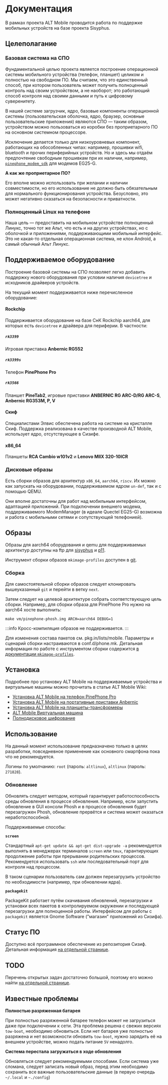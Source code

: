 # Документация

В рамках проекта ALT Mobile проводится работа по поддержке мобильных устройств на базе проекта Sisyphus.

## Целеполагание

### Базовая система на СПО

Фундаментальной целью проекта является построение операционной системы мобильного устройства (телефон, планшет) целиком и полностью на свободном ПО. Мы считаем, что это единственный способ, при котором пользователь может получить полноценный контроль над своим устройством, а не наоборот; это работающий способ контроля над своими данными и путь к цифровому суверенитету.

В нашей системе загрузчик, ядро, базовые компоненты операционной системы (пользовательская оболочка, ядро, браузер, основные пользовательские приложения) являются СПО — таким образом, устройством можно пользоваться из коробки без проприетарного ПО на основном системном процессоре.

Исключение делается только для низкоуровневых компонент, работающих на обособленных чипах: например, прошивки wifi, bluetooth и прочих периферийных устройств. Но и здесь мы отдаём предпочтение свободным прошивкам при их наличии, например, [`pinephone_modem_sdk`](https://github.com/the-modem-distro/pinephone_modem_sdk) для модемов EG25-G.

**А как же проприетарное ПО?**

Его вполне можно использовать при желании и наличии совместимости, но его использование не должно быть обязательным для нормального функционирования устройства. Безусловно, это может негативно сказаться на безопасности и приватности.

### Полноценный Linux на телефоне

Наша цель — предоставить на мобильном устройстве полноценный Линукс, точно тот же Альт, что есть и на других устройствах, но с оболочкой и приложениями, поддерживающими мобильный интерфейс. Это не какая-то отдельная операционная система, не клон Android, а самый обычный Альт Линукс.

## Поддерживаемое оборудование

Построение базовой системы на СПО позволяет легко добавить поддержку нового оборудования при условии наличия `devicetree` и исходников драйверов устройств.

На текущий момент поддерживается ниже перечисленное оборудование:

#### Rockchip

Поддерживается оборудование на базе СнК Rockchip aarch64, для которых есть `devicetree` и драйвера для периферии. В частности:

##### `rk3399`

Игровая приставка **Anbernic RG552**

##### `rk3399s`

Телефон **PinePhone Pro**

##### `rk3566`

Планшет **PineTab2**, игровые приставки **ANBERNIC RG ARC-D/RG ARC-S**, **Anbernic RG353M, P, V**

#### Скиф

Специалистами Элвис обеспечена работа на системе на кристалле Скиф. Поддержка реализована в качестве производной ALT Mobile, использует ядро, отсутствующее в Сизифе.

#### x86_64

Планшеты **RCA Cambio w101v2** и **Lenovo MIIX 320-10ICR**

### Дисковые образы

Есть сборки образов для архитектур `x86_64`, `aarch64`, `riscv`. Их можно как запускать на оборудовании, поддерживаемом ядром `un-def`, так и с помощью QEMU.

Они вполне достаточны для работ над мобильным интерфейсом, адаптацией приложений. При подключении внешнего модема, поддерживаемого ModemManager (в идеале Quectel EG25-G) возможна и работа с мобильными сетями и сопутствующей телефонией).

## Образы

Образы для aarch64 оборудования и qemu для поддерживаемых архитектур доступны на ftp для [sisyphus](http://beta.altlinux.org/mobile/sisyphus/latest/) и [p11](http://beta.altlinux.org/mobile/p11/latest/).

Инструмент сборки образов `mkimage-profiles` доступен в [git](https://git.altlinux.org/people/antohami/packages/mkimage-profiles.git).

### Сборка

Для самостоятельной сборки образов следует клонировать вышеуказанный `git` и перейти в ветку `next`.

Затем следует на целевой архитектуре собрать соответствующую цель сборки. Например, для сборки образа для PinePhone Pro нужно на aarch64 хосте выполнить:

```shell
make vm/pinephone-phosh.img ARCH=aarch64 DEBUG=1
```

:::info
Кросс-компиляция образов не поддерживается.
:::

Для изменения состава пакетов см. pkg.in/lists/mobile. Параметры и сценарий сборки настраиваются в conf.d/phone.mk. Детальная информация по работе с инструментом сборки содержится [в документации `mkimage-profiles`](https://www.altlinux.org/Mkimage-profiles).

## Установка

Подробнее про установку ALT Mobile на поддерживаемые устройства и виртуальные машины можно прочитать в статье ALT Mobile Wiki:

- [Установка ALT Mobile на телефон PinePhone Pro](/instalations/mobile-devices/)
- [Установка ALT Mobile на портативные приставки Anbernic](/instalations/portable-game-consoles/)
- [Установка ALT Mobile на планшеты-трансформеры](/instalations/tablets/)
- [ALT Mobile Виртуальная машина](/instalations/virtual-machine/)
- [Полнодисковое шифрование](/instalations/luks/)

## Использование

На данный момент использование предназначено только в целях разработки, повседневное применение как основного смартфона пока что не рекомендуется.

Логины по умолчанию: `root` (пароль: `altlinux`), `altlinux` (пароль: `271828`).

### Обновление

Обновлять следует методом, который гарантирует работоспособность среды обновления в процессе обновления. Например, если запустить обновление в GUI консоли Phosh и в процессе обновления будет перезагружен Phosh, обновление прервётся и система может оказаться неработоспособной.

Поддерживаемые способы:

**`screen`**

Стандартный `apt-get update && apt-get dist-upgrade -a` рекомендуется выполнять в менеджерах терминалов `screen` или `tmux`, гарантирующих продолжение работы при прерывании родительских процессов. Рекомендуется использовать `ssh` или последовательный порт для контроля над процессом.

В таком сценарии пользователь сам должен перезагрузить устройство по необходимости (например, при обновлении ядра).

**`packagekit`**

PackageKit работает путём скачивания обновлений, перезагрузки и установки всех пакетов в контролируемом окружении и последующей перезагрузки для полноценной работы. Интерфейсом для работы с `packagekit` является Gnome Software ("магазин" приложений из Сизифа).

## Статус ПО

Доступно всё программное обеспечение из репозитория Сизиф. Детальная информация [на отдельной странице](/software/).

## TODO

Перечень открытых задач достаточно большой, поэтому его можно найти [на отдельной странице](/todo/).

## Известные проблемы

**Полностью разряженная батарея**

При полностью разряженной батарее телефон может не загрузиться даже при подключении к сети. Эта проблема решена с свежих версиях `tow-boot`, необходимо обновиться. Если нет батарея уже полностью разряжена и нет возможности обновить `tow-boot`, нужно зарядить её на внешнем устройстве, можно подать питание `5V` ненадолго.

**Система перестала загружаться в ходе обновления**

Обновляться следует рекомендуемыми способами. Если система уже сломана, следует записать новый образ, перед этим необходимо сохранить все важные пользовательские данные (в первую очередь `~/.local` и `~./config`)
